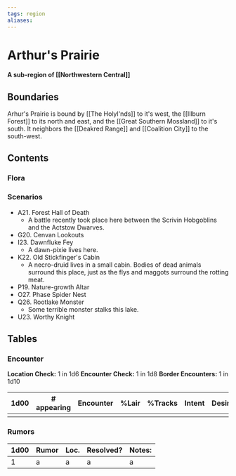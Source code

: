 ```yaml
---
tags: region
aliases:
---
```

# Arthur's Prairie
#### A sub-region of [[Northwestern Central]]
## Boundaries
Arhur's Prairie is bound by [[The Holyl'nds]] to it's west, the [[Illburn Forest]] to its north and east, and the [[Great Southern Mossland]] to it's south. It neighbors the [[Deakred Range]] and [[Coalition City]] to the south-west. 

## Contents
### Flora
### Scenarios
- A21. Forest Hall of Death
	- A battle recently took place here between the Scrivin Hobgoblins and the Actstow Dwarves.
- G20. Cenvan Lookouts
- I23. Dawnfluke Fey
	- A dawn-pixie lives here.
- K22. Old Stickfinger's Cabin
	- A necro-druid lives in a small cabin. Bodies of dead animals surround this place, just as the flys and maggots surround the rotting meat.
- P19. Nature-growth Altar
- O27. Phase Spider Nest
- Q26. Rootlake Monster
	- Some terrible monster stalks this lake.
- U23. Worthy Knight

## Tables
### Encounter
**Location Check:** 1 in 1d6
**Encounter Check:** 1 in 1d8
**Border Encounters:** 1 in 1d10

| 1d00 | # appearing | Encounter | %Lair | %Tracks | Intent | Desire |
| ---- | ----------- | --------- | ----- | ------- | ------ | ------ |
|      |             |           |       |         |        |        |

### Rumors
| 1d00 | Rumor | Loc. | Resolved? | Notes: |
|------|-------|------|-----------|--------|
| 1    | a     | a    | a         | a      |
